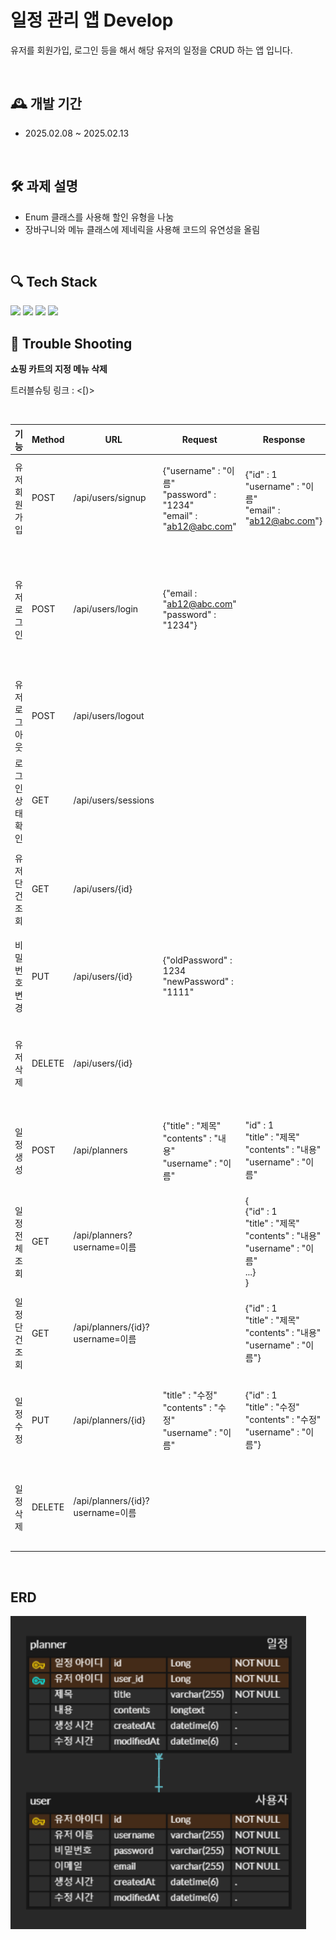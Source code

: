 # 일정 관리 앱 Develop
유저를 회원가입, 로그인 등을 해서 해당 유저의 일정을 CRUD 하는 앱 입니다.

<br>

## 🕰 개발 기간
- 2025.02.08 ~ 2025.02.13

<br>

## 🛠 과제 설명
- Enum 클래스를 사용해 할인 유형을 나눔
- 장바구니와 메뉴 클래스에 제네릭을 사용해 코드의 유연성을 올림

<br>

## 🔍 Tech Stack
<img src="https://github.com/yewon-Noh/readme-template/raw/main/skills/Java.png?raw=true" width=120>
  <img src="https://github.com/yewon-Noh/readme-template/blob/main/skills/SpringBoot.png?raw=true" width="120">
  <img src="https://github.com/yewon-Noh/readme-template/blob/main/skills/SpringDataJPA.png?raw=true" width="120">
  <img src="https://github.com/yewon-Noh/readme-template/blob/main/skills/Mysql.png?raw=true" width="120">

<br>

## 🏹 Trouble Shooting
**쇼핑 카트의 지정 메뉴 삭제**

트러블슈팅 링크 : <[)>

<br>

| 기능            | Method | URL           | Request                                                               | Response                                                                                | Status Code                                    |
|---------------|--------|---------------|-----------------------------------------------------------------------|-----------------------------------------------------------------------------------------|------------------------------------------------|
|유저 회원가입| POST   |/api/users/signup| {"username" : "이름"<br>"password" : "1234"<br>"email" : "ab12@abc.com" | {"id" : 1<br>"username" : "이름"<br>"email" : "ab12@abc.com"}                             | 응답 성공 시 : 200<br>조건 충족 안할 시 : 400              |
|유저 로그인| POST   |/api/users/login| {"email : "ab12@abc.com"<br>"password" : "1234"}                      |                                                                                         | 응답 성공 시 : 200<br>해당 이메일이 없을 시 : 404<br>비밀번호 틀릴 시 : 403 |
|유저 로그아웃| POST   |/api/users/logout|                                                                       |                                                                                         | 응답 성공 시 : 200                                  |
|로그인 상태 확인| GET    |/api/users/sessions|                                                                       |                                                                                         | 응답 성공 시 : 200<br>로그인 상태 아닐 시 : 401             |
|유저 단건 조회| GET    |/api/users/{id}|                                                                       |                                                                                         | 응답 성공 시 : 200<br>해당 아이디 없을 시 : 404             |
|비밀번호 변경| PUT    |/api/users/{id}| {"oldPassword" : 1234<br>"newPassword" : "1111"                       |                                                                                         | 응답 성공 시 : 200<br>두 비밀번호 다를 시 : 403             |
|유저 삭제| DELETE |/api/users/{id}|                                                                       |                                                                                         | 응답 성공 시 : 200<br>해당 아이디 없을 시 : 404             |
|일정 생성| POST   |/api/planners| {"title" : "제목"<br>"contents" : "내용"<br>"username" : "이름"              | "id" : 1<br>"title" : "제목"<br>"contents" : "내용"<br>"username" : "이름"                    | 응답 성공 시 : 201<br>해당 유저 이름 없을 시 : 404           |
|일정 전체 조회| GET    |/api/planners?username=이름| | {<br>{"id" : 1<br>"title" : "제목"<br>"contents" : "내용"<br>"username" : "이름"<br>...}<br>} | 응답 성공 시 : 200<br>해당 유저 이름 없을 시 : 404           |
|일정 단건 조회| GET    |/api/planners/{id}?username=이름| | {"id" : 1<br>"title" : "제목"<br>"contents" : "내용"<br>"username" : "이름"}                  | 응답 성공 시 : 200<br>해당 유저 이름 없을 시 : 404           |
|일정 수정| PUT    |/api/planners/{id}|"title" : "수정"<br>"contents" : "수정"<br>"username" : "이름"| {"id" : 1<br>"title" : "수정"<br>"contents" : "수정"<br>"username" : "이름"}| 응답 성공 시 : 200<br>해당 유저 이름 없을 시 : 404           |
일정 삭제| DELETE |/api/planners/{id}?username=이름| | | 응답 성공 시 : 200<br>해당 유저 이름 없을 시 : 404                                               |

<br>

## ERD
![img.png](img.png)